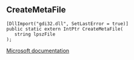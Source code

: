 ## CreateMetaFile

```
[DllImport("gdi32.dll", SetLastError = true)]
public static extern IntPtr CreateMetaFile(
   string lpszFile
);
```

[Microsoft documentation](https://docs.microsoft.com/en-us/windows/win32/api/wingdi/nf-wingdi-createmetafilea)
